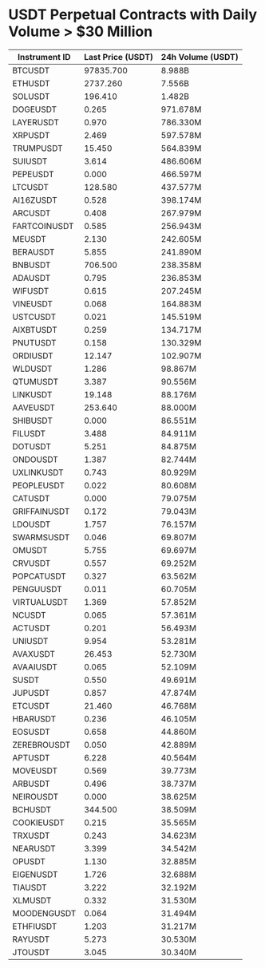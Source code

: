 # USDT Perpetual Contracts with Daily Volume > $30 Million

| Instrument ID | Last Price (USDT) | 24h Volume (USDT) |
|---------------|-------------------|-------------------|
| BTCUSDT | 97835.700 | 8.988B |
| ETHUSDT | 2737.260 | 7.556B |
| SOLUSDT | 196.410 | 1.482B |
| DOGEUSDT | 0.265 | 971.678M |
| LAYERUSDT | 0.970 | 786.330M |
| XRPUSDT | 2.469 | 597.578M |
| TRUMPUSDT | 15.450 | 564.839M |
| SUIUSDT | 3.614 | 486.606M |
| PEPEUSDT | 0.000 | 466.597M |
| LTCUSDT | 128.580 | 437.577M |
| AI16ZUSDT | 0.528 | 398.174M |
| ARCUSDT | 0.408 | 267.979M |
| FARTCOINUSDT | 0.585 | 256.943M |
| MEUSDT | 2.130 | 242.605M |
| BERAUSDT | 5.855 | 241.890M |
| BNBUSDT | 706.500 | 238.358M |
| ADAUSDT | 0.795 | 236.853M |
| WIFUSDT | 0.615 | 207.245M |
| VINEUSDT | 0.068 | 164.883M |
| USTCUSDT | 0.021 | 145.519M |
| AIXBTUSDT | 0.259 | 134.717M |
| PNUTUSDT | 0.158 | 130.329M |
| ORDIUSDT | 12.147 | 102.907M |
| WLDUSDT | 1.286 | 98.867M |
| QTUMUSDT | 3.387 | 90.556M |
| LINKUSDT | 19.148 | 88.176M |
| AAVEUSDT | 253.640 | 88.000M |
| SHIBUSDT | 0.000 | 86.551M |
| FILUSDT | 3.488 | 84.911M |
| DOTUSDT | 5.251 | 84.875M |
| ONDOUSDT | 1.387 | 82.744M |
| UXLINKUSDT | 0.743 | 80.929M |
| PEOPLEUSDT | 0.022 | 80.608M |
| CATUSDT | 0.000 | 79.075M |
| GRIFFAINUSDT | 0.172 | 79.043M |
| LDOUSDT | 1.757 | 76.157M |
| SWARMSUSDT | 0.046 | 69.807M |
| OMUSDT | 5.755 | 69.697M |
| CRVUSDT | 0.557 | 69.252M |
| POPCATUSDT | 0.327 | 63.562M |
| PENGUUSDT | 0.011 | 60.705M |
| VIRTUALUSDT | 1.369 | 57.852M |
| NCUSDT | 0.065 | 57.361M |
| ACTUSDT | 0.201 | 56.493M |
| UNIUSDT | 9.954 | 53.281M |
| AVAXUSDT | 26.453 | 52.730M |
| AVAAIUSDT | 0.065 | 52.109M |
| SUSDT | 0.550 | 49.691M |
| JUPUSDT | 0.857 | 47.874M |
| ETCUSDT | 21.460 | 46.768M |
| HBARUSDT | 0.236 | 46.105M |
| EOSUSDT | 0.658 | 44.860M |
| ZEREBROUSDT | 0.050 | 42.889M |
| APTUSDT | 6.228 | 40.564M |
| MOVEUSDT | 0.569 | 39.773M |
| ARBUSDT | 0.496 | 38.737M |
| NEIROUSDT | 0.000 | 38.625M |
| BCHUSDT | 344.500 | 38.509M |
| COOKIEUSDT | 0.215 | 35.565M |
| TRXUSDT | 0.243 | 34.623M |
| NEARUSDT | 3.399 | 34.542M |
| OPUSDT | 1.130 | 32.885M |
| EIGENUSDT | 1.726 | 32.688M |
| TIAUSDT | 3.222 | 32.192M |
| XLMUSDT | 0.332 | 31.530M |
| MOODENGUSDT | 0.064 | 31.494M |
| ETHFIUSDT | 1.203 | 31.217M |
| RAYUSDT | 5.273 | 30.530M |
| JTOUSDT | 3.045 | 30.340M |
